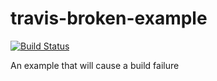 # travis-broken-example
[![Build Status](https://travis-ci.org/Superdroidz/travis-broken-example.svg?branch=master)](https://travis-ci.org/Superdroidz/travis-broken-example.svg)

An example that will cause a build failure
